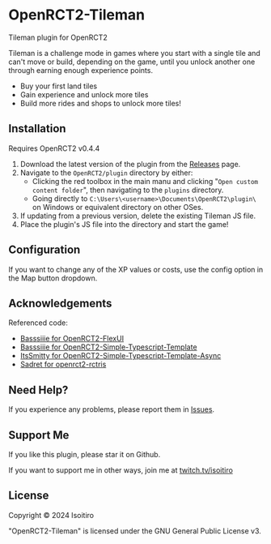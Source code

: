 # OpenRCT2-Tileman
 Tileman plugin for OpenRCT2

Tileman is a challenge mode in games where you start with a single tile and can't move or build, depending on the game, until you unlock another one through earning enough experience points.

* Buy your first land tiles
* Gain experience and unlock more tiles
* Build more rides and shops to unlock more tiles!

## Installation
Requires OpenRCT2 v0.4.4

1. Download the latest version of the plugin from the [Releases](https://github.com/Haruko/OpenRCT2-Tileman/releases/latest) page.
2. Navigate to the `OpenRCT2/plugin` directory by either:
   * Clicking the red toolbox in the main manu and clicking "`Open custom content folder`", then navigating to the `plugins` directory.
   * Going directly to `C:\Users\<username>\Documents\OpenRCT2\plugin\` on Windows or equivalent directory on other OSes.
3. If updating from a previous version, delete the existing Tileman JS file.
4. Place the plugin's JS file into the directory and start the game!

## Configuration
If you want to change any of the XP values or costs, use the config option in the Map button dropdown.

## Acknowledgements
Referenced code:
 - [Basssiiie for OpenRCT2-FlexUI](https://openrct2plugins.org/plugin/MDEwOlJlcG9zaXRvcnkzOTY0Mzk1OTM=/OpenRCT2-FlexUI)
 - [Basssiiie for OpenRCT2-Simple-Typescript-Template](https://openrct2plugins.org/plugin/R_kgDOJc_Ctg/OpenRCT2-Simple-Typescript-Template)
 - [ItsSmitty for OpenRCT2-Simple-Typescript-Template-Async](https://github.com/ltsSmitty/OpenRCT2-Simple-Typescript-Template-Async/)
 - [Sadret for openrct2-rctris](https://openrct2plugins.org/plugin/R_kgDOLBRY8A/openrct2-rctris)

## Need Help?
If you experience any problems, please report them in [Issues](https://github.com/Haruko/OpenRCT2-Tileman/issues).

## Support Me
If you like this plugin, please star it on Github.

If you want to support me in other ways, join me at [twitch.tv/isoitiro](https://www.twitch.tv/isoitiro)

## License
Copyright © 2024 Isoitiro

"OpenRCT2-Tileman" is licensed under the GNU General Public License v3.